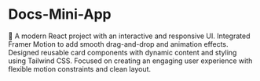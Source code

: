 # Docs-Mini-App
🚀 A modern React project with an interactive and responsive UI. Integrated Framer Motion to add smooth drag-and-drop and animation effects. Designed reusable card components with dynamic content and styling using Tailwind CSS. Focused on creating an engaging user experience with flexible motion constraints and clean layout.
